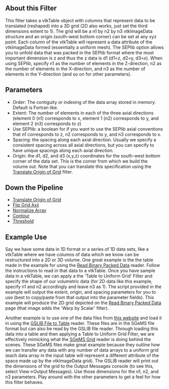 ## About this Filter
This filter takes a vtkTable object with columns that represent data to be translated (reshaped) into a 3D grid (2D also works, just set the third dimensions extent to 1). The grid will be a n1 by n2 by n3 vtkImageData structure and an origin (south-west bottom corner) can be set at any xyz point. Each column of the vtkTable will represent a data attribute of the vtkImageData formed (essentially a uniform mesh). The SEPlib option allows you to unfold data that was packed in the SEPlib format where the most important dimension is z and thus the z data is d1 (d1=z, d2=y, d3=x). When using SEPlib, specify n1 as the number of elements in the Z-direction, n2 as the number of elements in the X-direction, and n3 as the number of elements in the Y-direction (and so on for other parameters).

## Parameters
- Order: The contiguity or indexing of the data array stored in memory. Default is Fortran like.
- Extent: The number of elements in each of the three axial directions (element 0 (n1) corresponds to x, element 1 (n2) corresponds to y, and element 2 (n3) corresponds to z)
- Use SEPlib: a boolean for if you want to use the SEPlib axial conventions that n1 corresponds to z, n2 corresponds to y, and n3 corresponds to x.
- Spacing: the spacing along each axial direction. Usually we specify a consistent spacing across all axial directions, but you can specify to have unique spacings along each axial direction.
- Origin: the d1, d2, and d3 (x,y,z) coordinates for the south-west bottom corner of the data set. This is the corner from which we build the volume out. Note that you can translate this specification using the [Translate Origin of Grid](Translate-Origin-of-Grid.md) filter.

## Down the Pipeline
- [Translate Origin of Grid](Translate-Origin-of-Grid.md)
- [Flip Grid Axii](Flip-Grid-Axii.md)
- [Normalize Array](Normalize-Array.md)
- [Contour](https://www.paraview.org/Wiki/ParaView/Users_Guide/List_of_filters#Contour)
- [Threshold](https://www.paraview.org/Wiki/ParaView/Users_Guide/List_of_filters#Threshold)

## Example Use
Say we have some data in 1D format or a series of 1D data sets, like a vtkTable where we have columns of data which we know can be restructured into a 2D or 3D volume. One great example is the the table made in the example for using the [Read Binary Packed Data](../read/Binary-Packed-Data.md) reader. Follow the instructions to read in that data to a vtkTable. Once you have sample data in a vtkTable, we can apply a the 'Table to Uniform Grid' Filter and specify the shape of our volumetric data (for 2D data like this example, specify n1 and n2 accordingly and leave n3 as 1). The script provided in the example will output the extent, origin, and spacing parameters for you to use (best to copy/paste from that output into the parameter fields). This example will produce the 2D grid depicted on the [Read Binary Packed Data](../read/Binary-Packed-Data.md) page (that image adds the 'Warp by Scalar' filter).

Another example is to use one of the data files from [this website](http://www.trainingimages.org/training-images-library.html) and load it in using the [GSLIB File to Table](../read/GSLIB.md) reader. These files are in the SGeMS file format but can also be read by the GSLIB file reader. Through loading this data into a table and then applying a Table to Uniform Grid Filter, we are effectively mimicking what the [SGeMS Grid](../read/SGeMS-Grid.md) reader is doing behind the scenes. These SGeMS files make great example because they outline how we can transfer any data with any number of data arrays to a uniform grid (each data array in the input table will represent a different attribute of the space made up by the vtkImageData grid). The GSLIB reader will print out the dimensions of the grid to the Output Messages console (to see this, select View->Output Messages). Use those dimensions for the n1, n2, and n3 parameters. Play around with the other parameters to get a feel for how this filter behaves.
